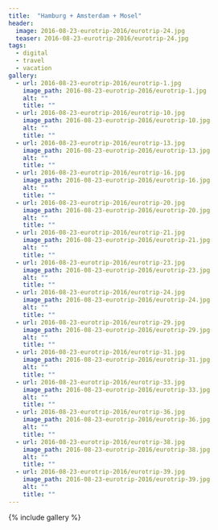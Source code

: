 ```yaml
---
title:  "Hamburg + Amsterdam + Mosel"
header:
  image: 2016-08-23-eurotrip-2016/eurotrip-24.jpg
  teaser: 2016-08-23-eurotrip-2016/eurotrip-24.jpg
tags: 
  - digital
  - travel
  - vacation
gallery:
  - url: 2016-08-23-eurotrip-2016/eurotrip-1.jpg
    image_path: 2016-08-23-eurotrip-2016/eurotrip-1.jpg
    alt: ""
    title: ""
  - url: 2016-08-23-eurotrip-2016/eurotrip-10.jpg
    image_path: 2016-08-23-eurotrip-2016/eurotrip-10.jpg
    alt: ""
    title: ""
  - url: 2016-08-23-eurotrip-2016/eurotrip-13.jpg
    image_path: 2016-08-23-eurotrip-2016/eurotrip-13.jpg
    alt: ""
    title: ""
  - url: 2016-08-23-eurotrip-2016/eurotrip-16.jpg
    image_path: 2016-08-23-eurotrip-2016/eurotrip-16.jpg
    alt: ""
    title: ""
  - url: 2016-08-23-eurotrip-2016/eurotrip-20.jpg
    image_path: 2016-08-23-eurotrip-2016/eurotrip-20.jpg
    alt: ""
    title: ""
  - url: 2016-08-23-eurotrip-2016/eurotrip-21.jpg
    image_path: 2016-08-23-eurotrip-2016/eurotrip-21.jpg
    alt: ""
    title: ""
  - url: 2016-08-23-eurotrip-2016/eurotrip-23.jpg
    image_path: 2016-08-23-eurotrip-2016/eurotrip-23.jpg
    alt: ""
    title: ""
  - url: 2016-08-23-eurotrip-2016/eurotrip-24.jpg
    image_path: 2016-08-23-eurotrip-2016/eurotrip-24.jpg
    alt: ""
    title: ""
  - url: 2016-08-23-eurotrip-2016/eurotrip-29.jpg
    image_path: 2016-08-23-eurotrip-2016/eurotrip-29.jpg
    alt: ""
    title: ""
  - url: 2016-08-23-eurotrip-2016/eurotrip-31.jpg
    image_path: 2016-08-23-eurotrip-2016/eurotrip-31.jpg
    alt: ""
    title: ""
  - url: 2016-08-23-eurotrip-2016/eurotrip-33.jpg
    image_path: 2016-08-23-eurotrip-2016/eurotrip-33.jpg
    alt: ""
    title: ""
  - url: 2016-08-23-eurotrip-2016/eurotrip-36.jpg
    image_path: 2016-08-23-eurotrip-2016/eurotrip-36.jpg
    alt: ""
    title: ""
  - url: 2016-08-23-eurotrip-2016/eurotrip-38.jpg
    image_path: 2016-08-23-eurotrip-2016/eurotrip-38.jpg
    alt: ""
    title: ""
  - url: 2016-08-23-eurotrip-2016/eurotrip-39.jpg
    image_path: 2016-08-23-eurotrip-2016/eurotrip-39.jpg
    alt: ""
    title: ""
---
```


{% include gallery %}
